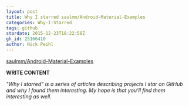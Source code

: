 ```yaml
---
layout: post
title: Why I starred saulmm/Android-Material-Examples
categories: Why-I-Starred
tags: github
stardate: 2015-12-23T18:22:58Z
gh_id: 25166410
author: Nick Peihl
---
```


[saulmm/Android-Material-Examples](star.repo.html_url)

**WRITE CONTENT**

*"Why I starred" is a series of articles describing projects I star on GitHub and why I found them interesting. My hope is that you'll find them interesting as well.*

